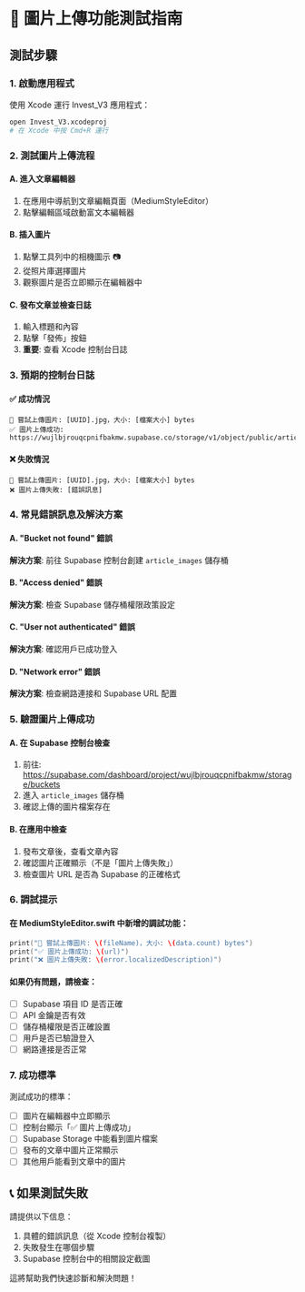 # 📸 圖片上傳功能測試指南

## 測試步驟

### 1. 啟動應用程式

使用 Xcode 運行 Invest_V3 應用程式：
```bash
open Invest_V3.xcodeproj
# 在 Xcode 中按 Cmd+R 運行
```

### 2. 測試圖片上傳流程

#### A. 進入文章編輯器
1. 在應用中導航到文章編輯頁面（MediumStyleEditor）
2. 點擊編輯區域啟動富文本編輯器

#### B. 插入圖片
1. 點擊工具列中的相機圖示 📷
2. 從照片庫選擇圖片
3. 觀察圖片是否立即顯示在編輯器中

#### C. 發布文章並檢查日誌
1. 輸入標題和內容
2. 點擊「發佈」按鈕
3. **重要**: 查看 Xcode 控制台日誌

### 3. 預期的控制台日誌

#### ✅ 成功情況
```
📸 嘗試上傳圖片: [UUID].jpg，大小: [檔案大小] bytes
✅ 圖片上傳成功: https://wujlbjrouqcpnifbakmw.supabase.co/storage/v1/object/public/article_images/[UUID].jpg
```

#### ❌ 失敗情況
```
📸 嘗試上傳圖片: [UUID].jpg，大小: [檔案大小] bytes
❌ 圖片上傳失敗: [錯誤訊息]
```

### 4. 常見錯誤訊息及解決方案

#### A. "Bucket not found" 錯誤
**解決方案**: 前往 Supabase 控制台創建 `article_images` 儲存桶

#### B. "Access denied" 錯誤
**解決方案**: 檢查 Supabase 儲存桶權限政策設定

#### C. "User not authenticated" 錯誤
**解決方案**: 確認用戶已成功登入

#### D. "Network error" 錯誤
**解決方案**: 檢查網路連接和 Supabase URL 配置

### 5. 驗證圖片上傳成功

#### A. 在 Supabase 控制台檢查
1. 前往: https://supabase.com/dashboard/project/wujlbjrouqcpnifbakmw/storage/buckets
2. 進入 `article_images` 儲存桶
3. 確認上傳的圖片檔案存在

#### B. 在應用中檢查
1. 發布文章後，查看文章內容
2. 確認圖片正確顯示（不是「圖片上傳失敗」）
3. 檢查圖片 URL 是否為 Supabase 的正確格式

### 6. 調試提示

#### 在 MediumStyleEditor.swift 中新增的調試功能：
```swift
print("📸 嘗試上傳圖片: \(fileName)，大小: \(data.count) bytes")
print("✅ 圖片上傳成功: \(url)")
print("❌ 圖片上傳失敗: \(error.localizedDescription)")
```

#### 如果仍有問題，請檢查：
- [ ] Supabase 項目 ID 是否正確
- [ ] API 金鑰是否有效
- [ ] 儲存桶權限是否正確設置
- [ ] 用戶是否已驗證登入
- [ ] 網路連接是否正常

### 7. 成功標準

測試成功的標準：
- [ ] 圖片在編輯器中立即顯示
- [ ] 控制台顯示「✅ 圖片上傳成功」
- [ ] Supabase Storage 中能看到圖片檔案
- [ ] 發布的文章中圖片正常顯示
- [ ] 其他用戶能看到文章中的圖片

## 📞 如果測試失敗

請提供以下信息：
1. 具體的錯誤訊息（從 Xcode 控制台複製）
2. 失敗發生在哪個步驟
3. Supabase 控制台中的相關設定截圖

這將幫助我們快速診斷和解決問題！